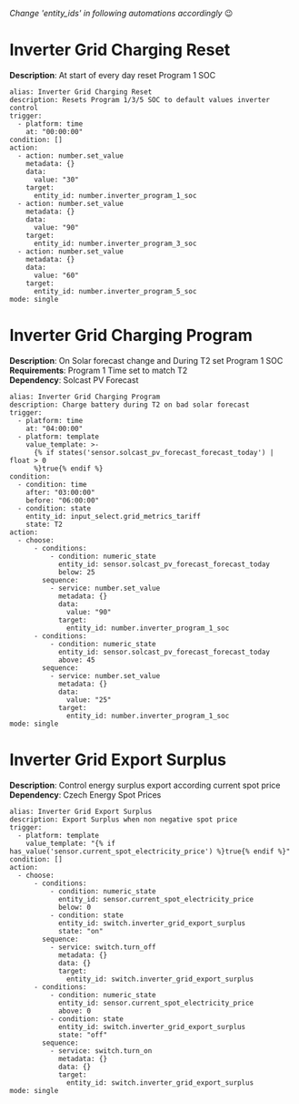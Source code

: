_Change 'entity_ids' in following automations accordingly_ 😉

# Inverter Grid Charging Reset
**Description**: At start of every day reset Program 1 SOC
```
alias: Inverter Grid Charging Reset
description: Resets Program 1/3/5 SOC to default values inverter control
trigger:
  - platform: time
    at: "00:00:00"
condition: []
action:
  - action: number.set_value
    metadata: {}
    data:
      value: "30"
    target:
      entity_id: number.inverter_program_1_soc
  - action: number.set_value
    metadata: {}
    data:
      value: "90"
    target:
      entity_id: number.inverter_program_3_soc
  - action: number.set_value
    metadata: {}
    data:
      value: "60"
    target:
      entity_id: number.inverter_program_5_soc
mode: single
```

# Inverter Grid Charging Program
**Description**: On Solar forecast change and During T2 set Program 1 SOC  
**Requirements**: Program 1 Time set to match T2  
**Dependency**: Solcast PV Forecast
```
alias: Inverter Grid Charging Program
description: Charge battery during T2 on bad solar forecast
trigger:
  - platform: time
    at: "04:00:00"
  - platform: template
    value_template: >-
      {% if states('sensor.solcast_pv_forecast_forecast_today') | float > 0
      %}true{% endif %}
condition:
  - condition: time
    after: "03:00:00"
    before: "06:00:00"
  - condition: state
    entity_id: input_select.grid_metrics_tariff
    state: T2
action:
  - choose:
      - conditions:
          - condition: numeric_state
            entity_id: sensor.solcast_pv_forecast_forecast_today
            below: 25
        sequence:
          - service: number.set_value
            metadata: {}
            data:
              value: "90"
            target:
              entity_id: number.inverter_program_1_soc
      - conditions:
          - condition: numeric_state
            entity_id: sensor.solcast_pv_forecast_forecast_today
            above: 45
        sequence:
          - service: number.set_value
            metadata: {}
            data:
              value: "25"
            target:
              entity_id: number.inverter_program_1_soc
mode: single
```

# Inverter Grid Export Surplus
**Description**: Control energy surplus export according current spot price  
**Dependency**: Czech Energy Spot Prices
```
alias: Inverter Grid Export Surplus
description: Export Surplus when non negative spot price
trigger:
  - platform: template
    value_template: "{% if has_value('sensor.current_spot_electricity_price') %}true{% endif %}"
condition: []
action:
  - choose:
      - conditions:
          - condition: numeric_state
            entity_id: sensor.current_spot_electricity_price
            below: 0
          - condition: state
            entity_id: switch.inverter_grid_export_surplus
            state: "on"
        sequence:
          - service: switch.turn_off
            metadata: {}
            data: {}
            target:
              entity_id: switch.inverter_grid_export_surplus
      - conditions:
          - condition: numeric_state
            entity_id: sensor.current_spot_electricity_price
            above: 0
          - condition: state
            entity_id: switch.inverter_grid_export_surplus
            state: "off"
        sequence:
          - service: switch.turn_on
            metadata: {}
            data: {}
            target:
              entity_id: switch.inverter_grid_export_surplus
mode: single
```